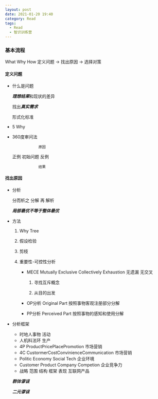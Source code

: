 ```yaml
---
layout: post
date: 2021-01-20 19:40
category: Read
tags:
  - Read
  - 智识训练营
---
```


### 基本流程

What           Why            How
定义问题  -> 找出原因 -> 选择对策

#### 定义问题

- 什么是问题 

  ***理想结果***和现状的差异

  找出***真实需求***

  形式化标准

- 5 Why

- 360度审问法



                  原因

  正例       初始问题   反例

                  结果

#### 找出原因

- 分析

  分而析之 分解 再 解析

  ***局部最优不等于整体最优***

- 方法

  1. Why Tree

  2. 假设检验

  3. 剪枝

  4. 重要性-可控性分析

     - MECE Mutually Exclusive Collectively Exhaustion 无遗漏 无交叉

       1. 寻找互斥概念

       2. 从目的出发

     - OP分析 Original Part 按照事物客观注册部分分解

     - PP分析 Perceived Part 按照事物的感知和使用分解

- 分析框架

  - 时地人事物 活动
  - 人机料法环 生产
  - 4P ProductPricePlacePromotion 市场营销
  - 4C CustormerCostConvinienceCommunication 市场营销 
  - Politic Economy Social Tech 企业环境
  - Customer Product Company Competion 企业竞争力
  - 战略 范围 结构 框架 表现 互联网产品

  ***群体谬误***

  ***二元谬误***










